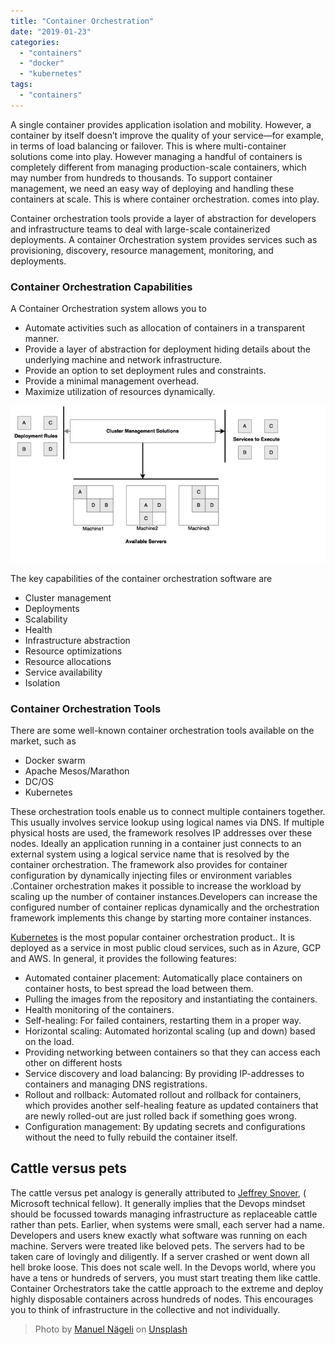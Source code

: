```yaml
---
title: "Container Orchestration"
date: "2019-01-23"
categories: 
  - "containers"
  - "docker"
  - "kubernetes"
tags: 
  - "containers"
---
```


A single container provides application isolation and mobility. However, a container by itself doesn’t improve the quality of your service—for example, in terms of load balancing or failover. This is where multi-container solutions come into play. However managing a handful of containers is completely different from managing production-scale containers, which may number from hundreds to thousands. To support container management, we need an easy way of deploying and handling these containers at scale. This is where container orchestration. comes into play.

Container orchestration tools provide a layer of abstraction for developers and infrastructure teams to deal with large-scale containerized deployments. A container Orchestration system provides services such as provisioning, discovery, resource management, monitoring, and deployments.

### Container Orchestration Capabilities

A Container Orchestration system allows you to

- Automate activities such as allocation of containers in a transparent manner.
- Provide a layer of abstraction for deployment hiding details about the underlying machine and network infrastructure.
- Provide an option to set deployment rules and constraints.
- Provide a minimal management overhead.
- Maximize utilization of resources dynamically.

![](images/Container-Management-Solutions.png)

The key capabilities of the container orchestration software are

- Cluster management
- Deployments
- Scalability
- Health
- Infrastructure abstraction
- Resource optimizations
- Resource allocations
- Service availability
- Isolation

### Container Orchestration Tools

There are some well-known container orchestration tools available on the market, such as

- Docker swarm
- Apache Mesos/Marathon
- DC/OS
- Kubernetes

These orchestration tools enable us to connect multiple containers together. This usually involves service lookup using logical names via DNS. If multiple physical hosts are used, the framework resolves IP addresses over these nodes. Ideally an application running in a container just connects to an external system using a logical service name that is resolved by the container orchestration. The framework also provides for container configuration by dynamically injecting files or environment variables .Container orchestration makes it possible to increase the workload by scaling up the number of container instances.Developers can increase the configured number of container replicas dynamically and the orchestration framework implements this change by starting more container instances.

[Kubernetes](https://pradeeploganathan.com/kubernetes/kubernetes-concepts-pods/) is the most popular container orchestration product.. It is deployed as a service in most public cloud services, such as in Azure, GCP and AWS. In general, it provides the following features:

- Automated container placement: Automatically place containers on container hosts, to best spread the load between them.
- Pulling the images from the repository and instantiating the containers.
- Health monitoring of the containers.
- Self-healing: For failed containers, restarting them in a proper way.
- Horizontal scaling: Automated horizontal scaling (up and down) based on the load.
- Providing networking between containers so that they can access each other on different hosts
- Service discovery and load balancing: By providing IP-addresses to containers and managing DNS registrations.
- Rollout and rollback: Automated rollout and rollback for containers, which provides another self-healing feature as updated containers that are newly rolled-out are just rolled back if something goes wrong.
- Configuration management: By updating secrets and configurations without the need to fully rebuild the container itself.

## Cattle versus pets

The cattle versus pet analogy is generally attributed to [Jeffrey Snover](https://en.wikipedia.org/wiki/Jeffrey_Snover), ( Microsoft technical fellow). It generally implies that the Devops mindset should be focussed towards managing infrastructure as replaceable cattle rather than pets. Earlier, when systems were small, each server had a name. Developers and users knew exactly what software was running on each machine. Servers were treated like beloved pets. The servers had to be taken care of lovingly and diligently. If a server crashed or went down all hell broke loose. This does not scale well. In the Devops world, where you have a tens or hundreds of servers, you must start treating them like cattle. Container Orchestrators take the cattle approach to the extreme and deploy highly disposable containers across hundreds of nodes. This encourages you to think of infrastructure in the collective and not individually.

>   
> Photo by [Manuel Nägeli](https://unsplash.com/photos/7CcPLtywRso?utm_source=unsplash&utm_medium=referral&utm_content=creditCopyText) on [Unsplash](https://unsplash.com/search/photos/orchestra?utm_source=unsplash&utm_medium=referral&utm_content=creditCopyText)
